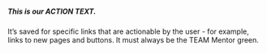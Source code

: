<h5 class='green'> This is our ACTION TEXT.</h5>

It’s saved for specific links that are actionable by the user - for example, links to new pages and buttons. It must always be the TEAM Mentor green.